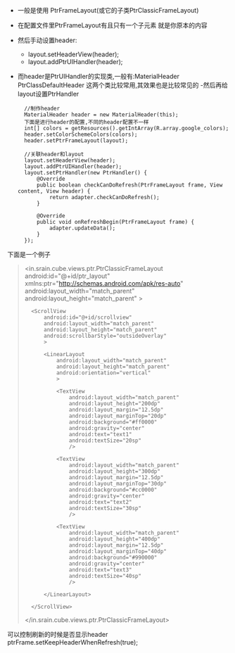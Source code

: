 - 一般是使用 PtrFrameLayout(或它的子类PtrClassicFrameLayout)
-  在配置文件里PtrFrameLayout有且只有一个子元素 就是你原本的内容
-  然后手动设置header:
	- layout.setHeaderView(header);
	- layout.addPtrUIHandler(header);
- 而header是PtrUIHandler的实现类,一般有:MaterialHeader PtrClassDefaultHeader 这两个类比较常用,其效果也是比较常见的
-然后再给layout设置PtrHandler


		//制作header
		MaterialHeader header = new MaterialHeader(this);
		下面是进行header的配置,不同的header配置不一样
		int[] colors = getResources().getIntArray(R.array.google_colors);
		header.setColorSchemeColors(colors);
		header.setPtrFrameLayout(layout);

		//关联header和layout
		layout.setHeaderView(header);
		layout.addPtrUIHandler(header);
		layout.setPtrHandler(new PtrHandler() {
			@Override
			public boolean checkCanDoRefresh(PtrFrameLayout frame, View content, View header) {
				return adapter.checkCanDoRefresh();
			}

			@Override
			public void onRefreshBegin(PtrFrameLayout frame) {
				adapter.updateData();
			}
		});
		
下面是一个例子
> 
> <RelativeLayout xmlns:android="http://schemas.android.com/apk/res/android"
>                 xmlns:tools="http://schemas.android.com/tools"
>                 android:layout_width="match_parent"
>                 android:layout_height="match_parent"
>                 tools:context="org.xzc.daswmusicplayer_0831.AltraPTRActivity2">
> 
> 	<in.srain.cube.views.ptr.PtrClassicFrameLayout
> 		android:id="@+id/ptr_layout"
> 		xmlns:ptr="http://schemas.android.com/apk/res-auto"
> 		android:layout_width="match_parent"
> 		android:layout_height="match_parent"
> 		>
> 
> 		<ScrollView
> 			android:id="@+id/scrollview"
> 			android:layout_width="match_parent"
> 			android:layout_height="match_parent"
> 			android:scrollbarStyle="outsideOverlay"
> 			>
> 
> 			<LinearLayout
> 				android:layout_width="match_parent"
> 				android:layout_height="match_parent"
> 				android:orientation="vertical"
> 				>
> 
> 				<TextView
> 					android:layout_width="match_parent"
> 					android:layout_height="200dp"
> 					android:layout_margin="12.5dp"
> 					android:layout_marginTop="20dp"
> 					android:background="#ff0000"
> 					android:gravity="center"
> 					android:text="text1"
> 					android:textSize="20sp"
> 					/>
> 
> 				<TextView
> 					android:layout_width="match_parent"
> 					android:layout_height="300dp"
> 					android:layout_margin="12.5dp"
> 					android:layout_marginTop="30dp"
> 					android:background="#cc0000"
> 					android:gravity="center"
> 					android:text="text2"
> 					android:textSize="30sp"
> 					/>
> 
> 				<TextView
> 					android:layout_width="match_parent"
> 					android:layout_height="400dp"
> 					android:layout_margin="12.5dp"
> 					android:layout_marginTop="40dp"
> 					android:background="#990000"
> 					android:gravity="center"
> 					android:text="text3"
> 					android:textSize="40sp"
> 					/>
> 
> 			</LinearLayout>
> 
> 		</ScrollView>
> 	</in.srain.cube.views.ptr.PtrClassicFrameLayout>
> </RelativeLayout>

可以控制刷新的时候是否显示header
        ptrFrame.setKeepHeaderWhenRefresh(true);
